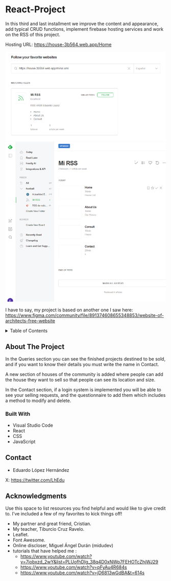 # React-Project
In this third and last installment we improve the content and appearance, add typical CRUD functions, implement firebase hosting services and work on the RSS of this project.

Hosting URL: https://house-3b564.web.app/Home 

![VerficacionFEEDLY](/public/capturaConfirmacion.png)
![VerficacionFEEDLY2](/public/confirmacion2.png)

I have to say, my project is based on another one I saw here: https://www.figma.com/community/file/891374608655348853/website-of-architects-free-website

<!-- TABLE OF CONTENTS -->
<details>
  <summary>Table of Contents</summary>
  <ol>
    <li>
      <a href="#about-the-project">About The Project</a>
      <ul>
        <li><a href="#built-with">Built With</a></li>
      </ul>
    </li>
    <li><a href="#contact">Contact</a></li>
    <li><a href="#acknowledgments">Acknowledgments</a></li>
  </ol>
</details>

<!-- ABOUT THE PROJECT -->
## About The Project
In the Queries section you can see the finished projects destined to be sold, and if you want to know their details you must write the name in Contact.

A new section of houses of the community is added where people can add the house they want to sell so that people can see its location and size.

In the Contact section, if a login system is implemented you will be able to see your selling requests, and the questionnaire to add them which includes a method to modify and delete. 

### Built With

* Visual Studio Code
* React
* CSS
* JavaScript

<!-- CONTACT -->
## Contact

- Eduardo López Hernández

X: https://twitter.com/LhEdu

<!-- ACKNOWLEDGMENTS -->
## Acknowledgments
Use this space to list resources you find helpful and would like to give credit to. I've included a few of my favorites to kick things off!
* My partner and great friend, Cristian.
* My teacher, Tiburcio Cruz Ravelo.
* Leaflet.
* Font Awesome.
* Online discloser, Miguel Ángel Durán (midudev)
* tutorials that have helped me :
  - https://www.youtube.com/watch?v=7iobxzd_2wY&list=PLUofhDIg_38q4D0xNWp7FEHOTcZhjWJ29
  - https://www.youtube.com/watch?v=pFyAu4R684s
  - https://www.youtube.com/watch?v=jD6813wGdBA&t=614s
